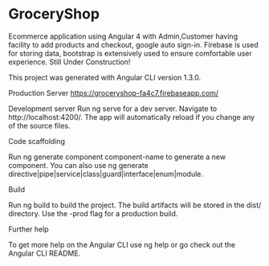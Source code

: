 # GroceryShop
Ecommerce application using Angular 4 with Admin,Customer having facility to add products and checkout, google auto sign-in.
Firebase is used for storing data, bootstrap is extensively used to ensure comfortable user experience.
Still Under Construction!

This project was generated with Angular CLI version 1.3.0.

Production Server
https://groceryshop-fa4c7.firebaseapp.com/

Development server
Run ng serve for a dev server. Navigate to http://localhost:4200/. The app will automatically reload if you change any of the source files.


Code scaffolding

Run ng generate component component-name to generate a new component. You can also use ng generate directive|pipe|service|class|guard|interface|enum|module.

Build

Run ng build to build the project. The build artifacts will be stored in the dist/ directory. Use the -prod flag for a production build.

Further help

To get more help on the Angular CLI use ng help or go check out the Angular CLI README.
